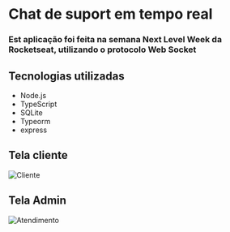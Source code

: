 # Chat de suport em tempo real 
### Est aplicação foi feita na semana Next Level Week da Rocketseat, utilizando o protocolo Web Socket 

## Tecnologias utilizadas
- Node.js
- TypeScript
- SQLite
- Typeorm
- express

## Tela cliente
![Cliente](https://user-images.githubusercontent.com/57644798/116608714-88326e80-a901-11eb-82ab-3fe34dee31c7.png)

## Tela Admin
![Atendimento](https://user-images.githubusercontent.com/57644798/116608802-9bddd500-a901-11eb-9edb-a809c4cd4a65.png)

